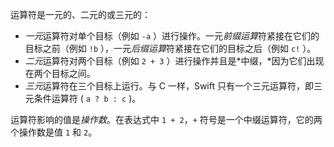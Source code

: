 运算符是一元的、二元的或三元的：

-   *一元*运算符对单个目标（例如 `-a` ）进行操作。一元*前缀运算*符紧接在它们的目标之前（例如 `!b` ），一元*后缀运算*符紧接在它们的目标之后（例如 `c!` ）。
-   *二元*运算符对两个目标（例如 `2 + 3` ）进行操作并且是*中缀，*因为它们出现在两个目标之间。
-   *三元*运算符在三个目标上运行。与 C 一样，Swift 只有一个三元运算符，即三元条件运算符 ( `a ? b : c` )。

运算符影响的值是*操作数*。在表达式中 `1 + 2`，`+` 符号是一个中缀运算符，它的两个操作数是值 `1` 和 `2`。